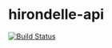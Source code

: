 # hirondelle-api

[![Build Status](https://travis-ci.org/hirondelle-app/api.svg?branch=master)](https://travis-ci.org/hirondelle-app/api)

